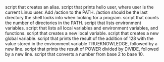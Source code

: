 script that creates an alias.
script that prints hello user, where user is the current Linux user.
Add /action to the PATH. /action should be the last directory the shell looks into when looking for a program.
script that counts the number of directories in the PATH.
script that lists environment variables.
script that lists all local variables and environment variables, and functions.
script that creates a new local variable.
script that creates a new global variable.
script that prints the result of the addition of 128 with the value stored in the environment variable TRUEKNOWLEDGE, followed by a new line.
script that prints the result of POWER divided by DIVIDE, followed by a new line.
script that converts a number from base 2 to base 10.
